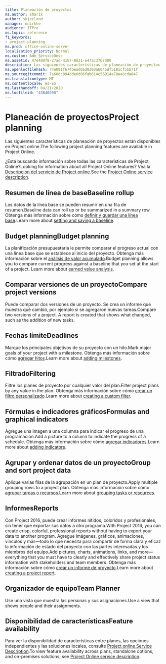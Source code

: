 ```yaml
---
title: Planeación de proyectos
ms.author: sharik
author: skjerland
manager: mnirkhe
audience: ITPro
ms.topic: reference
f1_keywords:
- project-planning
ms.prod: office-online-server
localization_priority: Normal
ms.custom: Adm_ServiceDesc
ms.assetid: 47e400f8-27ad-4187-8d31-e47ac3767300
description: Las siguientes características de planeación de proyectos están disponibles en Project online.
ms.openlocfilehash: 74e091f674bead0ad8300a6045df5181cf5bb71f
ms.sourcegitcommit: 7a68dc894dde0d06fab014c56914a78aa8cda847
ms.translationtype: MT
ms.contentlocale: es-ES
ms.lasthandoff: 04/21/2020
ms.locfileid: "43640208"
---
```

# <a name="project-planning"></a><span data-ttu-id="958bf-103">Planeación de proyectos</span><span class="sxs-lookup"><span data-stu-id="958bf-103">Project planning</span></span>

<span data-ttu-id="958bf-104">Las siguientes características de planeación de proyectos están disponibles en Project online.</span><span class="sxs-lookup"><span data-stu-id="958bf-104">The following project planning features are available in Project Online.</span></span>
  
<span data-ttu-id="958bf-105">¿Está buscando información sobre todas las características de Project Online?</span><span class="sxs-lookup"><span data-stu-id="958bf-105">Looking for information about all Project Online features?</span></span> <span data-ttu-id="958bf-106">Vea la [Descripción del servicio de Project online](project-online-service-description.md).</span><span class="sxs-lookup"><span data-stu-id="958bf-106">See the [Project Online service description](project-online-service-description.md).</span></span>
  
## <a name="baseline-rollup"></a><span data-ttu-id="958bf-107">Resumen de línea de base</span><span class="sxs-lookup"><span data-stu-id="958bf-107">Baseline rollup</span></span>

<span data-ttu-id="958bf-108">Los datos de la línea base se pueden resumir en una fila de resumen.</span><span class="sxs-lookup"><span data-stu-id="958bf-108">Baseline data can roll up or be summarized in a summary row.</span></span> <span data-ttu-id="958bf-109">Obtenga más información sobre cómo [definir y guardar una línea base](https://go.microsoft.com/fwlink/p/?LinkId=271346).</span><span class="sxs-lookup"><span data-stu-id="958bf-109">Learn more about [setting and saving a baseline](https://go.microsoft.com/fwlink/p/?LinkId=271346).</span></span>
  
## <a name="budget-planning"></a><span data-ttu-id="958bf-110">Budget planning</span><span class="sxs-lookup"><span data-stu-id="958bf-110">Budget planning</span></span>

<span data-ttu-id="958bf-p103">La planificación presupuestaria le permite comparar el progreso actual con una línea base que se establece al inicio del proyecto. Obtenga más información sobre el [análisis de valor acumulado](https://go.microsoft.com/fwlink/p/?LinkId=271336).</span><span class="sxs-lookup"><span data-stu-id="958bf-p103">Budget planning allows you to compare current progress against a baseline that you set at the start of a project. Learn more about [earned value analysis](https://go.microsoft.com/fwlink/p/?LinkId=271336).</span></span>
  
## <a name="compare-project-versions"></a><span data-ttu-id="958bf-113">Comparar versiones de un proyecto</span><span class="sxs-lookup"><span data-stu-id="958bf-113">Compare project versions</span></span>

<span data-ttu-id="958bf-p104">Puede comparar dos versiones de un proyecto. Se crea un informe que muestra qué cambió, por ejemplo si se agregaron nuevas tareas.</span><span class="sxs-lookup"><span data-stu-id="958bf-p104">Compare two versions of a project. A report is created that shows what changed, such as the addition of new tasks.</span></span>
  
## <a name="deadlines"></a><span data-ttu-id="958bf-116">Fechas límite</span><span class="sxs-lookup"><span data-stu-id="958bf-116">Deadlines</span></span>

<span data-ttu-id="958bf-117">Marque los principales objetivos de su proyecto con un hito.</span><span class="sxs-lookup"><span data-stu-id="958bf-117">Mark major goals of your project with a milestone.</span></span> <span data-ttu-id="958bf-118">Obtenga más información sobre cómo [agregar hitos](https://go.microsoft.com/fwlink/p/?LinkId=271339).</span><span class="sxs-lookup"><span data-stu-id="958bf-118">Learn more about [adding milestones](https://go.microsoft.com/fwlink/p/?LinkId=271339).</span></span>
  
## <a name="filtering"></a><span data-ttu-id="958bf-119">Filtrado</span><span class="sxs-lookup"><span data-stu-id="958bf-119">Filtering</span></span>

<span data-ttu-id="958bf-120">Filtre los planes de proyecto por cualquier valor del plan.</span><span class="sxs-lookup"><span data-stu-id="958bf-120">Filter project plans by any value in the plan.</span></span> <span data-ttu-id="958bf-121">Obtenga más información sobre cómo [crear un filtro personalizado](https://go.microsoft.com/fwlink/p/?LinkId=271341).</span><span class="sxs-lookup"><span data-stu-id="958bf-121">Learn more about [creating a custom filter](https://go.microsoft.com/fwlink/p/?LinkId=271341).</span></span>
  
## <a name="formulas-and-graphical-indicators"></a><span data-ttu-id="958bf-122">Fórmulas e indicadores gráficos</span><span class="sxs-lookup"><span data-stu-id="958bf-122">Formulas and graphical indicators</span></span>

<span data-ttu-id="958bf-123">Agregue una imagen a una columna para indicar el progreso de una programación.</span><span class="sxs-lookup"><span data-stu-id="958bf-123">Add a picture to a column to indicate the progress of a schedule.</span></span> <span data-ttu-id="958bf-124">Obtenga más información sobre cómo [agregar indicadores](https://go.microsoft.com/fwlink/p/?LinkId=271340).</span><span class="sxs-lookup"><span data-stu-id="958bf-124">Learn more about [adding indicators](https://go.microsoft.com/fwlink/p/?LinkId=271340).</span></span>
  
## <a name="group-and-sort-project-data"></a><span data-ttu-id="958bf-125">Agrupar y ordenar datos de un proyecto</span><span class="sxs-lookup"><span data-stu-id="958bf-125">Group and sort project data</span></span>

<span data-ttu-id="958bf-126">Aplique varias filas de la agrupación en un plan de proyecto.</span><span class="sxs-lookup"><span data-stu-id="958bf-126">Apply multiple grouping rows to a project plan.</span></span> <span data-ttu-id="958bf-127">Obtenga más información sobre cómo [agrupar tareas o recursos](https://go.microsoft.com/fwlink/p/?LinkId=271326).</span><span class="sxs-lookup"><span data-stu-id="958bf-127">Learn more about [grouping tasks or resources](https://go.microsoft.com/fwlink/p/?LinkId=271326).</span></span>
  
## <a name="reports"></a><span data-ttu-id="958bf-128">Informes</span><span class="sxs-lookup"><span data-stu-id="958bf-128">Reports</span></span>

<span data-ttu-id="958bf-129">Con Project 2016, puede crear informes nítidos, coloridos y profesionales, sin tener que exportar sus datos a otro programa.</span><span class="sxs-lookup"><span data-stu-id="958bf-129">With Project 2016, you can create crisp, colorful, professional reports without having to export your data to another program.</span></span> <span data-ttu-id="958bf-130">Agregue imágenes, gráficos, animaciones, vínculos y más&mdash;todo lo que necesita para compartir de forma clara y eficaz la información de estado del proyecto con las partes interesadas y los miembros del equipo.</span><span class="sxs-lookup"><span data-stu-id="958bf-130">Add pictures, charts, animations, links, and more&mdash;everything that you must have to clearly and effectively share project status information with stakeholders and team members.</span></span> <span data-ttu-id="958bf-131">Obtenga más información sobre cómo [crear un informe de proyecto](https://go.microsoft.com/fwlink/p/?LinkId=271349).</span><span class="sxs-lookup"><span data-stu-id="958bf-131">Learn more about [creating a project report](https://go.microsoft.com/fwlink/p/?LinkId=271349).</span></span>
  
## <a name="team-planner"></a><span data-ttu-id="958bf-132">Organizador de equipo</span><span class="sxs-lookup"><span data-stu-id="958bf-132">Team Planner</span></span>

<span data-ttu-id="958bf-133">Use una vista que muestra las personas y sus asignaciones.</span><span class="sxs-lookup"><span data-stu-id="958bf-133">Use a view that shows people and their assignments.</span></span> 
  
## <a name="feature-availability"></a><span data-ttu-id="958bf-134">Disponibilidad de características</span><span class="sxs-lookup"><span data-stu-id="958bf-134">Feature availability</span></span>

<span data-ttu-id="958bf-135">Para ver la disponibilidad de características entre planes, las opciones independientes y las soluciones locales, consulte [Project online Service Description](project-online-service-description.md).</span><span class="sxs-lookup"><span data-stu-id="958bf-135">To view feature availability across plans, standalone options, and on-premises solutions, see [Project Online service description](project-online-service-description.md).</span></span>
  